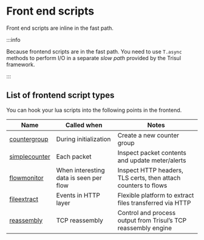 # Front end scripts

Front end scripts are inline in the fast path.

:::info

Because frontend scripts are in the fast path. You need to use `T.async` methods to perform I/O in a separate *slow path* provided by the Trisul framework.

:::

## List of frontend script types

You can hook your lua scripts into the following points in the frontend.

| Name                                                        | Called when                            | Notes                                                          |
| ----------------------------------------------------------- | -------------------------------------- | -------------------------------------------------------------- |
| [countergroup](/docs/lua/counter_group)  | During initialization                  | Create a new counter group                                     |
| [simplecounter](/docs/lua/simple_counter) | Each packet                            | Inspect packet contents and update meter/alerts                |
| [flowmonitor](/docs/lua/simple_counter)   | When interesting data is seen per flow | Inspect HTTP headers, TLS certs, then attach counters to flows |
| [fileextract](/docs/lua/fileextract)     | Events in HTTP layer                   | Flexible platform to extract files transferred via HTTP        |
| [reassembly](/docs/lua/reassembly)    | TCP reassembly                         | Control and process output from Trisul’s TCP reassembly engine |
